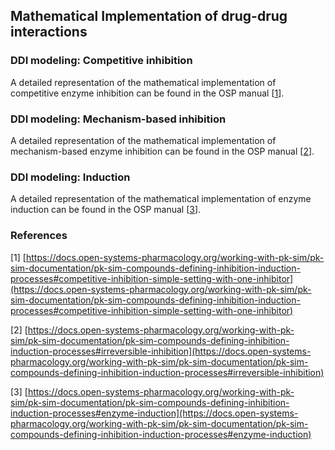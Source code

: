 ## Mathematical Implementation of drug-drug interactions



### DDI modeling: Competitive inhibition 

A detailed representation of the mathematical implementation of competitive enzyme inhibition  can be found in the OSP manual [[1](#references)].



### DDI modeling: Mechanism-based inhibition 

A detailed representation of the mathematical implementation of mechanism-based enzyme inhibition  can be found in the OSP manual [[2](#references)].



### DDI modeling: Induction 

A detailed representation of the mathematical implementation of enzyme induction can be found in the OSP manual [[3](#references)].

 


### References

[1] [https://docs.open-systems-pharmacology.org/working-with-pk-sim/pk-sim-documentation/pk-sim-compounds-defining-inhibition-induction-processes#competitive-inhibition-simple-setting-with-one-inhibitor](https://docs.open-systems-pharmacology.org/working-with-pk-sim/pk-sim-documentation/pk-sim-compounds-defining-inhibition-induction-processes#competitive-inhibition-simple-setting-with-one-inhibitor)

[2] [https://docs.open-systems-pharmacology.org/working-with-pk-sim/pk-sim-documentation/pk-sim-compounds-defining-inhibition-induction-processes#irreversible-inhibition](https://docs.open-systems-pharmacology.org/working-with-pk-sim/pk-sim-documentation/pk-sim-compounds-defining-inhibition-induction-processes#irreversible-inhibition)

[3] [https://docs.open-systems-pharmacology.org/working-with-pk-sim/pk-sim-documentation/pk-sim-compounds-defining-inhibition-induction-processes#enzyme-induction](https://docs.open-systems-pharmacology.org/working-with-pk-sim/pk-sim-documentation/pk-sim-compounds-defining-inhibition-induction-processes#enzyme-induction)




